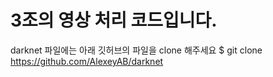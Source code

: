 # 3조의 영상 처리 코드입니다.
darknet 파일에는 아래 깃허브의 파일을 clone 해주세요 
$ git clone https://github.com/AlexeyAB/darknet
